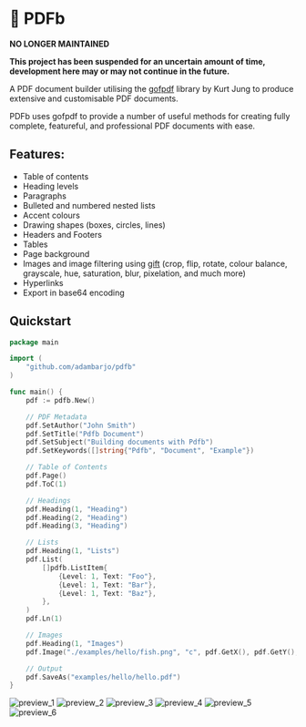 # 📄 PDFb

**NO LONGER MAINTAINED**

**This project has been suspended for an uncertain amount of time, development here may or may not continue in the future.**

A PDF document builder utilising the [gofpdf](https://github.com/jung-kurt/gofpdf) library by Kurt Jung to produce extensive and customisable PDF documents.

PDFb uses gofpdf to provide a number of useful methods for creating fully complete, featureful, and professional PDF documents with ease.

## Features:

- Table of contents
- Heading levels
- Paragraphs
- Bulleted and numbered nested lists
- Accent colours
- Drawing shapes (boxes, circles, lines)
- Headers and Footers
- Tables
- Page background
- Images and image filtering using [gift](https://github.com/disintegration/gift) (crop, flip, rotate, colour balance, grayscale, hue, saturation, blur, pixelation, and much more)
- Hyperlinks
- Export in base64 encoding

## Quickstart

```go
package main

import (
	"github.com/adambarjo/pdfb"
)

func main() {
	pdf := pdfb.New()

	// PDF Metadata
	pdf.SetAuthor("John Smith")
	pdf.SetTitle("Pdfb Document")
	pdf.SetSubject("Building documents with Pdfb")
	pdf.SetKeywords([]string{"Pdfb", "Document", "Example"})

	// Table of Contents
	pdf.Page()
	pdf.ToC(1)

	// Headings
	pdf.Heading(1, "Heading")
	pdf.Heading(2, "Heading")
	pdf.Heading(3, "Heading")

	// Lists
	pdf.Heading(1, "Lists")
	pdf.List(
		[]pdfb.ListItem{
			{Level: 1, Text: "Foo"},
			{Level: 1, Text: "Bar"},
            {Level: 1, Text: "Baz"},
		},
	)
	pdf.Ln(1)

	// Images
	pdf.Heading(1, "Images")
	pdf.Image("./examples/hello/fish.png", "c", pdf.GetX(), pdf.GetY(), 0, 70)

    // Output
	pdf.SaveAs("examples/hello/hello.pdf")
}
```

![preview_1](./images/preview_1.png)
![preview_2](./images/preview_2.png)
![preview_3](./images/preview_3.png)
![preview_4](./images/preview_4.png)
![preview_5](./images/preview_5.png)
![preview_6](./images/preview_6.png)

